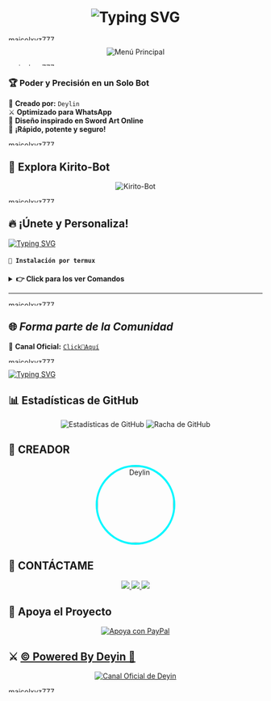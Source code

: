 <h1 align="center">
  <img src="https://readme-typing-svg.herokuapp.com?font=Fira+Code&size=40&pause=500&color=00F7FF&center=true&vCenter=true&width=500&lines=👑+¡HOLA,+SOY+KIRITO-BOT!+🔥" alt="Typing SVG">
</h1>

<a href="https://media.tenor.com/0y8yGK559cAAAAAM/flames-twin.gif"><img
src="https://media.tenor.com/0y8yGK559cAAAAAM/flames-twin.gif" width="350" height="10" alt="maicolxyz777"/></a>

<p align="center">
  <img src="https://tinyurl.com/2yeaghq8" alt="Menú Principal">
</p>  
<a href="https://media.tenor.com/0y8yGK559cAAAAAM/flames-twin.gif"><img
src="https://media.tenor.com/0y8yGK559cAAAAAM/flames-twin.gif" width="350" height="5" alt="maicolxyz777"/></a>

### 🏆 **Poder y Precisión en un Solo Bot**  
📌 **Creado por:** `Deylin`  
⚔ **Optimizado para WhatsApp**  
🔮 **Diseño inspirado en Sword Art Online**  
🚀 **¡Rápido, potente y seguro!**  

<a href="https://media.tenor.com/0y8yGK559cAAAAAM/flames-twin.gif"><img
src="https://media.tenor.com/0y8yGK559cAAAAAM/flames-twin.gif" width="350" height="10" alt="maicolxyz777"/></a>
## 🚀 **Explora Kirito-Bot**  
<p align="center">
  <img src="https://qu.ax/SuZFt.jpg" alt="Kirito-Bot">
</p>  

<a href="https://media.tenor.com/0y8yGK559cAAAAAM/flames-twin.gif"><img
src="https://media.tenor.com/0y8yGK559cAAAAAM/flames-twin.gif" width="350" height="10" alt="maicolxyz777"/></a>
## 🔥 **¡Únete y Personaliza!**  
<a href="https://github.com/deylinqff">
  <img src="https://readme-typing-svg.herokuapp.com?font=Fira+Code&duration=4000&pause=1000&color=0099FF&width=435&lines=⚔️+CLONA+EL+REPOSITORIO+⚔️" alt="Typing SVG">
</a> 



#### **`👑 Instalación por termux`**

<details>
 <summary><b> 👉 Click para los ver Comandos</b></summary>

#### **🪄 Instalación manual por termux**
> copie y peguen en termux uno por uno 
```bash
termux-setup-storage
```

```bash
apt update && apt upgrade && pkg install -y git nodejs ffmpeg imagemagick yarn
```

```bash
git clone https://github.com/deylinqff/Kirito-Bot-MD && cd Kirito-Bot-MD
```

```bash
yarn install && npm install
```

```bash
npm start
```
> si despues de poner el numero de WhatsApp, y sale letras en roja no se preocupe es normal 
---

#### **🟢 Activar en caso de detenerse en termux**

Si después de instalar el bot en Termux se detiene (pantalla en blanco, pérdida de conexión a Internet, reinicio del dispositivo), sigue estos pasos:

1. Abre Termux y navega al directorio del bot:
    ```bash
    cd Kirito-Bot-MD
    ```

2. Inicia el bot nuevamente:
    ```bash
    npm start
    ```

---

#### **🔥 Obtener otro codigo qr en termux**

Si después de instalar el bot en Termux y iniciar la session del bot (el numero se va a soporte, se cierra la conexión o demorastes al conectar), sigue estos pasos:

1. Abre Termux y navega al directorio del bot:
    ```bash
    cd Kirito-Bot-MD
    ```

2. Elimina la carpeta MiniSession:
    ```bash
    rm -rf kiritoSession
    ```

3. Inicia el bot nuevamente:
    ```bash
    npm start
    ```

---

### **😼 Para activar 24/7 (termux)**

> comando para obtener la bot 24/7 en termux

```bash
npm i -g pm2 && pm2 start index.js && pm2 save && pm2 logs
```

---

</details>

---


<a href="https://media.tenor.com/0y8yGK559cAAAAAM/flames-twin.gif"><img
src="https://media.tenor.com/0y8yGK559cAAAAAM/flames-twin.gif" width="350" height="10" alt="maicolxyz777"/></a>

## 🌐 ***Forma parte de la Comunidad*** 

💬 **Canal Oficial:** [`Click👑Aquí`](https://whatsapp.com/channel/0029VawF8fBBvvsktcInIz3m)  

<a href="https://media.tenor.com/0y8yGK559cAAAAAM/flames-twin.gif"><img
src="https://media.tenor.com/0y8yGK559cAAAAAM/flames-twin.gif" width="350" height="10" alt="maicolxyz777"/></a>

[![Typing SVG](https://readme-typing-svg.demolab.com?font=Fira+Code&pause=400&color=00CCFF&lines=✨+Espero+que+disfrutes+este+repositorio;💙+Creado+con+dedicación;⚔️+By+Mr.|Deyin+🌠🚀)](https://git.io/typing-svg)  

## 📊 **Estadísticas de GitHub**

<p align="center">
  <img src="https://github-readme-stats.vercel.app/api?username=deylinqff&repo=Kirito-Bot-MD&show_icons=true&theme=radical&hide_border=true" alt="Estadísticas de GitHub">
  <img src="https://github-readme-streak-stats.herokuapp.com/?user=deylinqff&repo=Kirito-Bot-MD&theme=radical&hide_border=true" alt="Racha de GitHub">
</p>

## 🌟 **CREADOR**

<p align="center">
  <a href="https://github.com/deylinqff" target="_blank">
    <img src="https://github.com/deylinqff.png" width="150" height="150" alt="Deylin" style="border-radius: 50%; border: 4px solid #00F7FF;"/>
  </a>
</p>

## 👑 **CONTÁCTAME**

<p align="center">
  <a href="https://github.com/deylinqff">
    <img src="https://img.shields.io/badge/GitHub-Deylinqff-181717?style=for-the-badge&logo=github">
  </a>
  <a href="https://wa.me/50488198573">
    <img src="https://img.shields.io/badge/WhatsApp-Contactar-25D366?style=for-the-badge&logo=whatsapp">
  </a>
  <a href="mailto:deylibaquedano801@gmail.com">
    <img src="https://img.shields.io/badge/Email-Enviame%20un%20un%20correo-EA4335?style=for-the-badge&logo=gmail">
  </a>
</p>

## 🎯 **Apoya el Proyecto**

<p align="center">
  <a href="mailto:ninopina10@gmail.com">
    <img src="https://img.shields.io/badge/Apoya a kirito en PayPal-000000?style=for-the-badge&logo=paypal&logoColor=white" alt="Apoya con PayPal" />
  </a>
</p>

## ⚔️ [© Powered By Deyin 👑](https://Wa.me/50488198573)

<p align="center">
  <a href="https://whatsapp.com/channel/0029VawF8fBBvvsktcInIz3m" target="_blank">
    <img src="https://img.shields.io/badge/©%20Powered%20By%20Deyin-000000?style=for-the-badge&logo=whatsapp&logoColor=white" alt="Canal Oficial de Deyin">
  </a>
</p>

<a href="https://media.tenor.com/0y8yGK559cAAAAAM/flames-twin.gif"><img
src="https://media.tenor.com/0y8yGK559cAAAAAM/flames-twin.gif" width="350" height="10" alt="maicolxyz777"/></a>